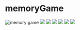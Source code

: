 # memoryGame
![memory game](https://github.com/noaNisimDev/memoryGame/blob/main/ezgif-2-3e1e458ec0d8.gif)
![](https://github.com/noaNisimDev/memoryGame/blob/main/Simulator%20Screen%20Shot%20-%20iPhone%2012%20Pro%20Max%20-%202021-08-29%20at%2002.05.59.png)
![](https://github.com/noaNisimDev/memoryGame/blob/main/Simulator%20Screen%20Shot%20-%20iPhone%2012%20Pro%20Max%20-%202021-08-29%20at%2002.06.28.png)
![](https://github.com/noaNisimDev/memoryGame/blob/main/Simulator%20Screen%20Shot%20-%20iPhone%2012%20Pro%20Max%20-%202021-08-29%20at%2002.06.34.png)
![](https://github.com/noaNisimDev/memoryGame/blob/main/Simulator%20Screen%20Shot%20-%20iPhone%2012%20Pro%20Max%20-%202021-08-29%20at%2002.06.39.png)
![](https://github.com/noaNisimDev/memoryGame/blob/main/Simulator%20Screen%20Shot%20-%20iPhone%2012%20Pro%20Max%20-%202021-08-29%20at%2002.07.34.png)
![](https://github.com/noaNisimDev/memoryGame/blob/main/Simulator%20Screen%20Shot%20-%20iPhone%2012%20Pro%20Max%20-%202021-08-29%20at%2002.07.41.png)
